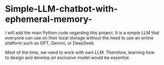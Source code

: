 # Simple-LLM-chatbot-with-ephemeral-memory-
I will add the main Python code regarding this project. It is a simple LLM that everyone can use on their local storage without the need to use an online platform such as GPT, Gemini, or DeepSeek.

Most of the time, we need to work with own LLM. Therefore, learning how to design and develop an exclusive model would be essential.
